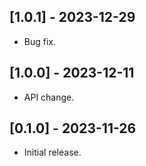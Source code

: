 ## [1.0.1] - 2023-12-29

- Bug fix.

## [1.0.0] - 2023-12-11

- API change.

## [0.1.0] - 2023-11-26

- Initial release.
